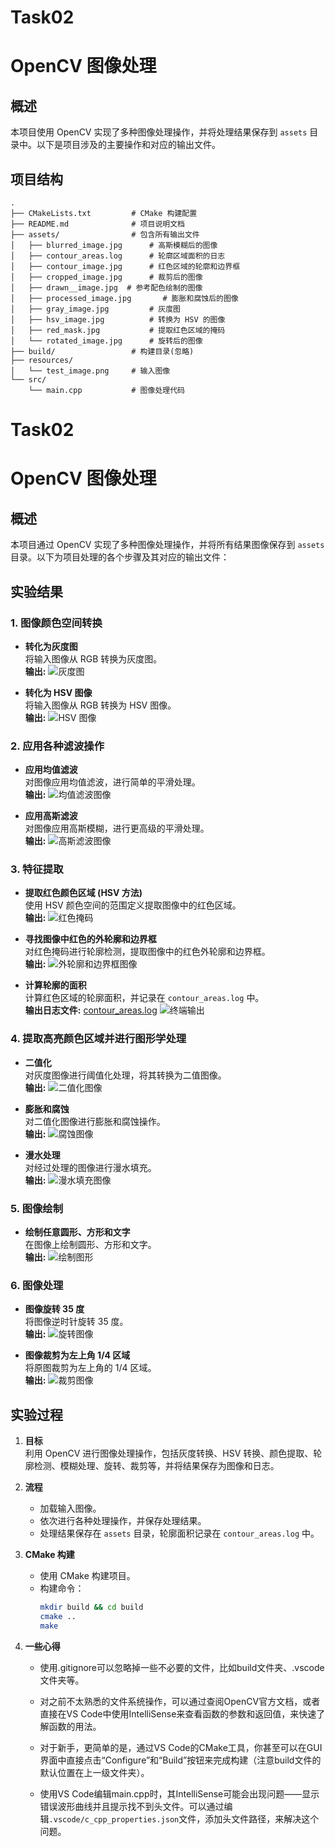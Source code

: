 # Task02
# OpenCV 图像处理

## 概述

本项目使用 OpenCV 实现了多种图像处理操作，并将处理结果保存到 `assets` 目录中。以下是项目涉及的主要操作和对应的输出文件。

## 项目结构

```
.
├── CMakeLists.txt         # CMake 构建配置
├── README.md              # 项目说明文档
├── assets/                # 包含所有输出文件
│   ├── blurred_image.jpg      # 高斯模糊后的图像
│   ├── contour_areas.log      # 轮廓区域面积的日志
│   ├── contour_image.jpg      # 红色区域的轮廓和边界框
│   ├── cropped_image.jpg      # 裁剪后的图像
│   ├── drawn__image.jpg  # 参考配色绘制的图像
│   ├── processed_image.jpg       # 膨胀和腐蚀后的图像
│   ├── gray_image.jpg         # 灰度图
│   ├── hsv_image.jpg          # 转换为 HSV 的图像
│   ├── red_mask.jpg           # 提取红色区域的掩码
│   └── rotated_image.jpg      # 旋转后的图像
├── build/                 # 构建目录(忽略)
├── resources/
│   └── test_image.png     # 输入图像
└── src/
    └── main.cpp           # 图像处理代码
```

# Task02
# OpenCV 图像处理

## 概述
本项目通过 OpenCV 实现了多种图像处理操作，并将所有结果图像保存到 `assets` 目录。以下为项目处理的各个步骤及其对应的输出文件：

## 实验结果

### 1. 图像颜色空间转换
- **转化为灰度图**  
  将输入图像从 RGB 转换为灰度图。  
  **输出:** ![灰度图](assets/gray_image.jpg)

- **转化为 HSV 图像**  
  将输入图像从 RGB 转换为 HSV 图像。  
  **输出:** ![HSV 图像](assets/hsv_image.jpg)

### 2. 应用各种滤波操作
- **应用均值滤波**  
  对图像应用均值滤波，进行简单的平滑处理。  
  **输出:** ![均值滤波图像](assets/mean_blurred_image.jpg)

- **应用高斯滤波**  
  对图像应用高斯模糊，进行更高级的平滑处理。  
  **输出:** ![高斯滤波图像](assets/gaussian_blurred_image.jpg)

### 3. 特征提取
- **提取红色颜色区域 (HSV 方法)**  
  使用 HSV 颜色空间的范围定义提取图像中的红色区域。  
  **输出:** ![红色掩码](assets/red_mask.jpg)

- **寻找图像中红色的外轮廓和边界框**  
  对红色掩码进行轮廓检测，提取图像中的红色外轮廓和边界框。  
  **输出:** ![外轮廓和边界框图像](assets/contour_image.jpg)

- **计算轮廓的面积**  
  计算红色区域的轮廓面积，并记录在 `contour_areas.log` 中。  
  **输出日志文件:** [contour_areas.log](assets/contour_areas.log)
  ![终端输出](assets/powershell_fetch.png)

### 4. 提取高亮颜色区域并进行图形学处理
- **二值化**  
  对灰度图像进行阈值化处理，将其转换为二值图像。  
  **输出:** ![二值化图像](assets/thresholded_image.jpg)

- **膨胀和腐蚀**  
  对二值化图像进行膨胀和腐蚀操作。  
  **输出:** ![腐蚀图像](assets/processed_image.jpg)

- **漫水处理**  
  对经过处理的图像进行漫水填充。  
  **输出:** ![漫水填充图像](assets/flood_filled_image.jpg)

### 5. 图像绘制
- **绘制任意圆形、方形和文字**  
  在图像上绘制圆形、方形和文字。  
  **输出:** ![绘制图形](assets/drawn_image.jpg)

### 6. 图像处理
- **图像旋转 35 度**  
  将图像逆时针旋转 35 度。  
  **输出:** ![旋转图像](assets/rotated_image.jpg)

- **图像裁剪为左上角 1/4 区域**  
  将原图裁剪为左上角的 1/4 区域。  
  **输出:** ![裁剪图像](assets/cropped_image.jpg)

## 实验过程

1. **目标**  
   利用 OpenCV 进行图像处理操作，包括灰度转换、HSV 转换、颜色提取、轮廓检测、模糊处理、旋转、裁剪等，并将结果保存为图像和日志。

2. **流程**  
   - 加载输入图像。
   - 依次进行各种处理操作，并保存处理结果。
   - 处理结果保存在 `assets` 目录，轮廓面积记录在 `contour_areas.log` 中。

3. **CMake 构建**  
   - 使用 CMake 构建项目。
   - 构建命令：
     ```bash
     mkdir build && cd build
     cmake ..
     make
     ```
 4. **一些心得**
      - 使用.gitignore可以忽略掉一些不必要的文件，比如build文件夹、.vscode文件夹等。

      - 对之前不太熟悉的文件系统操作，可以通过查阅OpenCV官方文档，或者直接在VS Code中使用IntelliSense来查看函数的参数和返回值，来快速了解函数的用法。

      - 对于新手，更简单的是，通过VS Code的CMake工具，你甚至可以在GUI界面中直接点击“Configure”和“Build”按钮来完成构建（注意build文件的默认位置在上一级文件夹）。
      
      - 使用VS Code编辑main.cpp时，其IntelliSense可能会出现问题——显示错误波形曲线并且提示找不到头文件。可以通过编辑`.vscode/c_cpp_properties.json`文件，添加头文件路径，来解决这个问题。